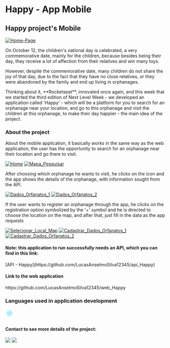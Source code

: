 # Happy - App Mobile

<h2>Happy project's Mobile</h2>
<a data-flickr-embed="true" href="https://www.flickr.com/photos/190690980@N06/50498810831/in/dateposted-public/" title="Home-Page"><img src="https://live.staticflickr.com/65535/50498810831_337d815b09.jpg" width="500" height="282" alt="Home-Page"></a>
<p>On October 12, the children's national day is celebrated, a very commemorative date, mainly for the children, because besides being their day, they receive a lot of affection from their relatives and win many toys.</p>
<p>However, despite the commemorative date, many children do not share the joy of that day, due to the fact that they have no close relatives, or they were abandoned by the family and end up living in orphanages.</p>
<p>Thinking about it, **Rocketseat**, innovated once again, and this week that we started the third edition of Next Level Week - we developed an application called 'Happy' - which will be a platform for you to search for an orphanage near your location, and go to this orphanage and visit the children at this orphanage, to make their day happier - the main idea of ​​the project.</p>

<h3>About the project</h3>
<p>About the mobile application, it basically works in the same way as the web application, the user has the opportunity to search for an orphanage near their location and go there to visit.</p>
<a data-flickr-embed="true" href="https://www.flickr.com/photos/190690980@N06/50498812636/in/dateposted-public/" title="Home"><img src="https://live.staticflickr.com/65535/50498812636_10bc825dda.jpg" width="243" height="500" alt="Home"></a>
<a data-flickr-embed="true" href="https://www.flickr.com/photos/190690980@N06/50498965052/in/dateposted-public/" title="Mapa_Pesquisar"><img src="https://live.staticflickr.com/65535/50498965052_35b3f40e5e.jpg" width="243" height="500" alt="Mapa_Pesquisar"></a>
<p>After choosing which orphanage he wants to visit, he clicks on the icon and the app shows the details of the orphanage, with information sought from the API.</p>
<a data-flickr-embed="true" href="https://www.flickr.com/photos/190690980@N06/50498965147/in/dateposted-public/" title="Dados_Orfanatos_1"><img src="https://live.staticflickr.com/65535/50498965147_7774a0735a.jpg" width="243" height="500" alt="Dados_Orfanatos_1"></a>
<a data-flickr-embed="true" href="https://www.flickr.com/photos/190690980@N06/50498100603/in/dateposted-public/" title="Dados_Orfanatos_2"><img src="https://live.staticflickr.com/65535/50498100603_d31ecfceca.jpg" width="243" height="500" alt="Dados_Orfanatos_2"></a>
<p>If the user wants to register an orphanage through the app, he clicks on the registration option symbolized by the '+' symbol and he is directed to choose the location on the map, and after that, just fill in the data as the app requests</p>
<a data-flickr-embed="true" href="https://www.flickr.com/photos/190690980@N06/50498100553/in/dateposted-public/" title="Selecionar_Local_Map"><img src="https://live.staticflickr.com/65535/50498100553_4ebcac66fe.jpg" width="243" height="500" alt="Selecionar_Local_Map"></a>
<a data-flickr-embed="true" href="https://www.flickr.com/photos/190690980@N06/50498100668/in/dateposted-public/" title="Cadastrar_Dados_Orfanatos_1"><img src="https://live.staticflickr.com/65535/50498100668_d05f97910f.jpg" width="243" height="500" alt="Cadastrar_Dados_Orfanatos_1"></a>
<a data-flickr-embed="true" href="https://www.flickr.com/photos/190690980@N06/50498965172/in/dateposted-public/" title="Cadastrar_Dados_Orfanatos_2"><img src="https://live.staticflickr.com/65535/50498965172_a5148589cb.jpg" width="243" height="500" alt="Cadastrar_Dados_Orfanatos_2"></a>

<h4>Note: this application to run successfully needs an API, which you can find in this link:
</h4>
<p> [API - Happy](https://github.com/LucasAnselmoSilva12345/api_Happy)</p>

<h4>  Link to the web application</h4>
<p>https://github.com/LucasAnselmoSilva12345/web_Happy</p>

<h3>Languages ​​used in application development</h3>
<img align="left" alt="React" width="26px" src="https://raw.githubusercontent.com/github/explore/80688e429a7d4ef2fca1e82350fe8e3517d3494d/topics/react-native/react-native.png" />
<br/>
<br>

<h4>Contact to see more details of the project:</h4>
<p align="left">
<a href="mailto:lucasanselmodasilva02@gmail.com" alt="Gmail">
<img src="https://img.shields.io/badge/-lucasanselmodasilva02@gmail.com-e34c41?style=flat-square&labelColor=e34c41&logo=gmail&logoColor=white&link=lucasanselmodasilva02@gmail.com" /></a>
  
<a href="https://www.linkedin.com/in/lucas-anselmo-moraes-da-silva-543636161/" alt="Linkedin">
<img src="https://img.shields.io/badge/-Lucas-blue?style=flat-square&logo=Linkedin&logoColor=white&link=https://www.linkedin.com/in/lucas-anselmo-moraes-da-silva-543636161/" /></a>

